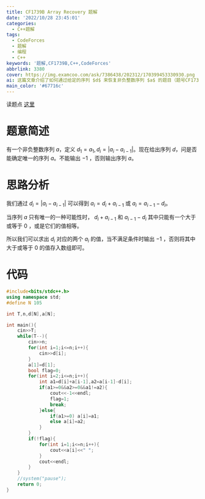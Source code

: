 ```yaml
---
title: CF1739B Array Recovery 题解
date: '2022/10/28 23:45:01'
categories:
  - C++题解
tags:
  - CodeForces
  - 题解
  - 编程
  - C++
keywords: '题解,CF1739B,C++,CodeForces'
abbrlink: 3380
cover: https://img.examcoo.com/ask/7386438/202312/170399453330930.png
ai: 这篇文章介绍了如何通过给定的序列 $d$ 来恢复非负整数序列 $a$ 的题目（题号CF1739B），包括题意简述、思路分析和C++实现代码。文章首先描述了题目的要求，即通过差分序列 $d$ 确定原序列 $a$ 是否存在以及是什么。接着，作者提出了解题的关键逻辑：通过 $d_i$ 的值逐步推导出 $a_i$ 的可能值，并检查这些值是否满足非负整数的条件，以决定是否输出序列 $a$ 或者 $-1$ 表示无解。最后提供了实现上述逻辑的C++代码示例。
main_color: '#67716c'
---
```


读题点 [这里](https://www.luogu.com.cn/problem/CF1739B)

# 题意简述

有一个非负整数序列 $a$，定义 $d_1=a_1,d_i=|a_i-a_{i-1}|$。现在给出序列 $d$，问是否能确定唯一的序列 $a$。不能输出 $−1$ ，否则输出序列 $a$。

# 思路分析

我们通过 $d_i=|a_i-a_{i-1}|$ 可以得到 $a_i=d_i+a_{i-1}$ 或 $a_i=a_{i-1}-d_i$。

当序列 $a$ 只有唯一的一种可能性时， $d_i+a_{i-1}$ 和 $a_{i-1}-d_i$ 其中只能有一个大于或等于 $0$ ，或是它们的值相等。

所以我们可以求出 $d_i$ 对应的两个 $a_i$ 的值，当不满足条件时输出 $−1$ ，否则将其中大于或等于 $0$ 的值存入数组即可。

# 代码

```C++
#include<bits/stdc++.h>
using namespace std;
#define N 105

int T,n,d[N],a[N];

int main(){
    cin>>T;
	while(T--){
		cin>>n;
		for(int i=1;i<=n;i++){
			cin>>d[i];
		}
		a[1]=d[1];
		bool flag=0;
		for(int i=2;i<=n;i++){
			int a1=d[i]+a[i-1],a2=a[i-1]-d[i];
			if(a1>=0&&a2>=0&&a1!=a2){
				cout<<-1<<endl;
				flag=1;
				break;
			}else{
				if(a1>=0) a[i]=a1;
				else a[i]=a2;
			}
		}
		if(!flag){
			for(int i=1;i<=n;i++){
				cout<<a[i]<<" ";
			}
			cout<<endl;
		}
	}
	//system("pause");
	return 0;
}
```